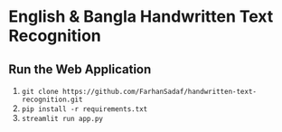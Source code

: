 # English & Bangla Handwritten Text Recognition

## Run the Web Application
1. `git clone https://github.com/FarhanSadaf/handwritten-text-recognition.git`
2. `pip install -r requirements.txt`
3.  `streamlit run app.py`
